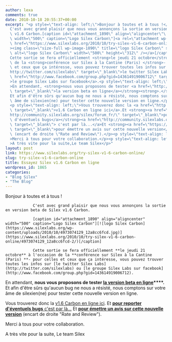 ```yaml
---
author: lexa
comments: true
date: 2010-10-18 20:55:37+00:00
excerpt: "<p style=\"text-align: left;\">Bonjour à toutes et à tous !</p>\
  C'est avec grand plaisir que nous vous annonçons la sortie en version beta de Silex\
  \ v1.6 Carbon.[caption id=\"attachment_1890\" align=\"aligncenter\"\
  \ width=\"500\" caption=\"Logo Silex Carbon\"]<a rel=\"attachment wp-att-1890\"\
  \ href=\"https://www.silexlabs.org/2010/10/try-silex-v1-6-carbon-online/4973074129_12a8cc6fcd-2/\"\
  ><img class=\"size-full wp-image-1890\" title=\"logo Silex Carbon\" src=\"https://www.silexlabs.org/wp-content/uploads/2010/10/4973074129_12a8cc6fcd.jpg\"\
  \ alt=\"logo Silex Carbon\" width=\"500\" height=\"312\" /></a>[/caption]\
  Cette sortie se fera officiellement <strong>le jeudi 21 octobre</strong> à l'occasion\
  \ de la <strong>conférence sur Silex à la Cantine (Paris) </strong>- pour celles\
  \ et ceux que ça intéresse, vous pouvez trouver toutes les infos sur <a href=\"\
  http://twitter.com/silexlabs\" target=\"_blank\">le twitter Silex Labs</a> ou <a\
  \ href=\"http://www.facebook.com/group.php?gid=143614919006712\" target=\"_blank\"\
  >le groupe Silex Labs sur facebook</a>.<p style=\"text-align: left;\"\
  >En attendant, <strong>nous vous proposons de tester <a href=\"http://demos.silexlabs.org/silex/\"\
  \ target=\"_blank\">la version beta en ligne</a></strong><strong>.</strong>\
  Et afin d'être sûrs qu'aucun bug ne nous a résisté, nous comptons sur votre\
  \ âme de silexien(ne) pour tester cette nouvelle version en ligne.</p>\
  <p style=\"text-align: left;\">Vous trouverez donc la <a href=\"http://demos.silexlabs.org/silex/\"\
  \ target=\"_blank\">v1.6 Carbon en ligne ici</a>.Et <strong><a href=\"\
  http://community.silexlabs.org/silex/forum_fr/\" target=\"_blank\">pour reporter\
  \ d'éventuels bugs</a></strong><a href=\"http://community.silexlabs.org/silex/forum_fr/\"\
  \ target=\"_blank\"> c'est par là...</a>Et <strong><a href=\"https://sourceforge.net/projects/silex/\"\
  \ target=\"_blank\">pour émettre un avis sur cette nouvelle version</a></strong>\
  \ (encart de droite \"Rate and Review\").</p><p style=\"text-align: left;\"\
  >Merci à tous pour votre collaboration.</p><p style=\"text-align: left;\"\
  >A très vite pour la suite,Le team Silex</p>"
layout: post
link: https://www.silexlabs.org/try-silex-v1-6-carbon-online/
slug: try-silex-v1-6-carbon-online
title: Essayez Silex v1.6 Carbon en ligne
wordpress_id: 1865
categories:
- "Blog Silex"
- "The Blog"
---
```


Bonjour à toutes et à tous !


				C'est avec grand plaisir que nous vous annonçons la sortie en version beta de Silex v1.6 Carbon.

				[caption id="attachment_1890" align="aligncenter" width="500" caption="Logo Silex Carbon"][![logo Silex Carbon](https://www.silexlabs.org/wp-content/uploads/2010/10/4973074129_12a8cc6fcd.jpg)](https://www.silexlabs.org/2010/10/try-silex-v1-6-carbon-online/4973074129_12a8cc6fcd-2/)[/caption]

				Cette sortie se fera officiellement **le jeudi 21 octobre** à l'occasion de la **conférence sur Silex à la Cantine (Paris) **- pour celles et ceux que ça intéresse, vous pouvez trouver toutes les infos sur [le twitter Silex Labs](http://twitter.com/silexlabs) ou [le groupe Silex Labs sur facebook](http://www.facebook.com/group.php?gid=143614919006712).


En attendant, **nous vous proposons de tester [la version beta en ligne](http://demos.silexlabs.org/silex/)****.**
				Et afin d'être sûrs qu'aucun bug ne nous a résisté, nous comptons sur votre âme de silexien(ne) pour tester cette nouvelle version en ligne.




Vous trouverez donc la [v1.6 Carbon en ligne ici](http://demos.silexlabs.org/silex/).
				Et **[pour reporter d'éventuels bugs](http://community.silexlabs.org/silex/forum_fr/)**[ c'est par là...](http://community.silexlabs.org/silex/forum_fr/)
				Et **[pour émettre un avis sur cette nouvelle version](https://sourceforge.net/projects/silex/)** (encart de droite "Rate and Review").




Merci à tous pour votre collaboration.




A très vite pour la suite,
				Le team Silex
